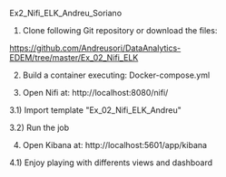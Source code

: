 Ex2_Nifi_ELK_Andreu_Soriano

1) Clone following Git repository or download the files:

https://github.com/Andreusori/DataAnalytics-EDEM/tree/master/Ex_02_Nifi_ELK

2) Build a container executing: Docker-compose.yml

3) Open Nifi at: http://localhost:8080/nifi/

3.1) Import template "Ex_02_Nifi_ELK_Andreu"

3.2) Run the job

4) Open Kibana at:  http://localhost:5601/app/kibana

4.1) Enjoy playing with differents views and dashboard